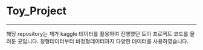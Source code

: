 # **Toy_Project**

***

해당 repository는 제가 kaggle 데이터를 활용하여 진행했던 토이 프로젝트 코드를 올려둔 곳입니다.
정형데이터부터 비정형데이터까지 다양한 데이터를 사용하였습니다.
